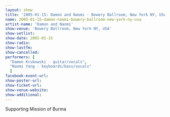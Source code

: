 ```yaml
---
layout: show
title: '2005-01-15: Damon and Naomi - Bowery Ballroom, New York NY, USA'
name: 2005-01-15-damon-naomi-bowery-ballroom-new-york-ny-usa
artist-name: 'Damon and Naomi'
show-venue: 'Bowery Ballroom, New York NY, USA'
show-setlist: 
show-date: 2005-01-15
show-radio: 
show-lastfm: 
show-cancelled: 
performers: [
  "Damon Krukowski - guitar/vocals",
  "Naomi Yang - keyboards/bass/vocals"
  ]
facebook-event-url: 
show-poster-url: 
show-ticket-url: 
show-venue-website: 
show-additional: 
---
```


Supporting Mission of Burma